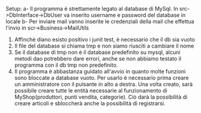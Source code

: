 Setup: a- Il programma è strettamente legato al database di MySql. In src->DbInterface->DbUser va inserito username
          e password del database in locale
       b- Per inviare mail vanno inserite le credenziali della mail che effettua l'invio in
	  scr->Business->MailUtils

1. Affinchè diano esisto positivo i junit test, è necessario che il db sia vuoto
2. Il file del database si chiama tmp e non siamo riusciti a cambiare il nome
3. Se il database di tmp non è il database predefinito su mysql, alcuni metodi dao potrebbero dare errori,
   anche se non abbiamo testato il programma con il db tmp non predefinito.
4. Il programma è abbastanza guidato all'avvio in quanto molte funzioni sono bloccate a database vuoto.
   Per usarlo è necessario prima creare un amministratore con il pulsante in alto a destra. Una volta creato,
   sarà possibile creare tutte le entità necessarie al funzionamento di MyShop(produttori, punti vendita,
   categorie). Ciò darà la possibilità di creare articoli e sbloccherà anche la possibilità di registrarsi.
